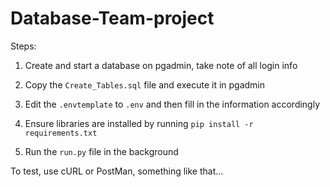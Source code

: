 # Database-Team-project

Steps:

1. Create and start a database on pgadmin, take note of all login info

2. Copy the `Create_Tables.sql` file and execute it in pgadmin

3. Edit the `.envtemplate` to `.env` and then fill in the information accordingly

4. Ensure libraries are installed by running `pip install -r requirements.txt`

5. Run the `run.py` file in the background

To test, use cURL or PostMan, something like that...